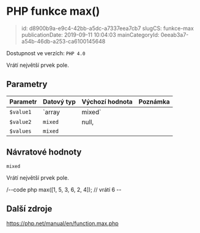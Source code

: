 PHP funkce max()
================================

> id: d8900b9a-e9c4-42bb-a5dc-a7337eea7cb7
> slugCS: funkce-max
> publicationDate: 2019-09-11 10:04:03
> mainCategoryId: 0eeab3a7-a54b-46db-a253-ca6100145648

Dostupnost ve verzích: `PHP 4.0`

Vrátí největší prvek pole.


Parametry
--------------

| Parametr | Datový typ | Výchozí hodnota | Poznámka |
|-----|-----|-----|-----|
| `$value1` | `array|mixed` |  | Prohledávané pole |
| `$value2` | `mixed` | null, |  |
| `$values` | `mixed` |  |  |


Návratové hodnoty
----------------

`mixed`

Vrátí největší prvek pole.

/--code php
max([1, 5, 3, 6, 2, 4]); // vrátí 6
\--

Další zdroje
------------

https://php.net/manual/en/function.max.php
